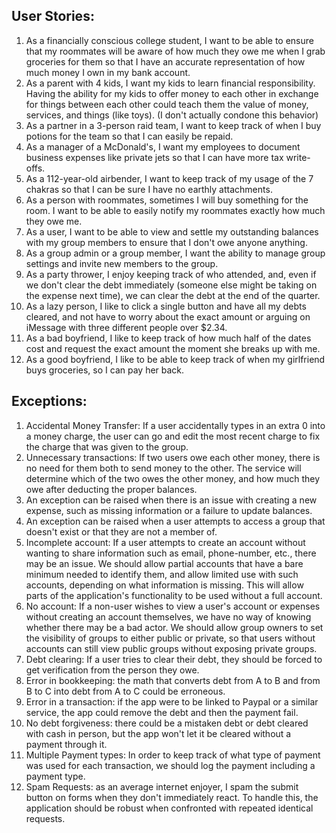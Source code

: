 ## User Stories:

1. As a financially conscious college student, I want to be able to ensure that my roommates will be aware of how much they owe me when I grab groceries for them so that I have an accurate representation of how much money I own in my bank account.
2. As a parent with 4 kids, I want my kids to learn financial responsibility. Having the ability for my kids to offer money to each other in exchange for things between each other could teach them the value of money, services, and things (like toys). (I don't actually condone this behavior)
3. As a partner in a 3-person raid team, I want to keep track of when I buy potions for the team so that I can easily be repaid.
4. As a manager of a McDonald's, I want my employees to document business expenses like private jets so that I can have more tax write-offs.
5. As a 112-year-old airbender, I want to keep track of my usage of the 7 chakras so that I can be sure I have no earthly attachments.
6. As a person with roommates, sometimes I will buy something for the room. I want to be able to easily notify my roommates exactly how much they owe me.
7. As a user, I want to be able to view and settle my outstanding balances with my group members to ensure that I don't owe anyone anything.
8. As a group admin or a group member, I want the ability to manage group settings and invite new members to the group.
9. As a party thrower, I enjoy keeping track of who attended, and, even if we don't clear the debt immediately (someone else might be taking on the expense next time), we can clear the debt at the end of the quarter.
10. As a lazy person, I like to click a single button and have all my debts cleared, and not have to worry about the exact amount or arguing on iMessage with three different people over $2.34.
11. As a bad boyfriend, I like to keep track of how much half of the dates cost and request the exact amount the moment she breaks up with me.
12. As a good boyfriend, I like to be able to keep track of when my girlfriend buys groceries, so I can pay her back.


## Exceptions:

1. Accidental Money Transfer: If a user accidentally types in an extra 0 into a money charge, the user can go and edit the most recent charge to fix the charge that was given to the group.
2. Unnecessary transactions: If two users owe each other money, there is no need for them both to send money to the other. The service will determine which of the two owes the other money, and how much they owe after deducting the proper balances.
3. An exception can be raised when there is an issue with creating a new expense, such as missing information or a failure to update balances.
4. An exception can be raised when a user attempts to access a group that doesn't exist or that they are not a member of.
5. Incomplete account: If a user attempts to create an account without wanting to share information such as email, phone-number, etc., there may be an issue. We should allow partial accounts that have a bare minimum needed to identify them, and allow limited use with such accounts, depending on what information is missing. This will allow parts of the application's functionality to be used without a full account.
6. No account: If a non-user wishes to view a user's account or expenses without creating an account themselves, we have no way of knowing whether there may be a bad actor. We should allow group owners to set the visibility of groups to either public or private, so that users without accounts can still view public groups without exposing private groups.
7. Debt clearing: If a user tries to clear their debt, they should be forced to get verification from the person they owe.
8. Error in bookkeeping: the math that converts debt from A to B and from B to C into debt from A to C could be erroneous.
9. Error in a transaction: if the app were to be linked to Paypal or a similar service, the app could remove the debt and then the payment fail.
10. No debt forgiveness: there could be a mistaken debt or debt cleared with cash in person, but the app won't let it be cleared without a payment through it.
11. Multiple Payment types: In order to keep track of what type of payment was used for each transaction, we should log the payment including a payment type.
12. Spam Requests: as an average internet enjoyer, I spam the submit button on forms when they don't immediately react. To handle this, the application should be robust when confronted with repeated identical requests.
